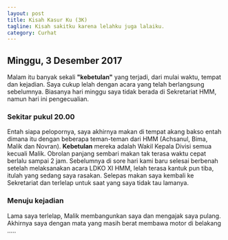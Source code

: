 ```yaml
---
layout: post
title: Kisah Kasur Ku (3K)
tagline: Kisah sakitku karena lelahku juga lalaiku.
category: Curhat
---
```


## Minggu, 3 Desember 2017

Malam itu banyak sekali **"kebetulan"** yang terjadi, dari mulai waktu, tempat dan kejadian. Saya cukup lelah dengan acara yang telah berlangsung sebelumnya. Biasanya hari minggu saya tidak berada di Sekretariat HMM, namun hari ini pengecualian.

### Sekitar pukul 20.00 

Entah siapa pelopornya, saya akhirnya makan di tempat akang bakso entah dimana itu dengan beberapa teman-teman dari HMM (Achsanul, Bima, Malik dan Novran). **Kebetulan** mereka adalah Wakil Kepala Divisi semua kecuali Malik. Obrolan panjang sembari makan tak terasa waktu cepat berlalu sampai 2 jam. Sebelumnya di sore hari kami baru selesai berbenah setelah melaksanakan acara LDKO XI HMM, lelah terasa kantuk pun tiba, itulah yang sedang saya rasakan. Selepas makan saya kembali ke Sekretariat dan terlelap untuk saat yang saya tidak tau lamanya. 

### Menuju kejadian

Lama saya terlelap, Malik membangunkan saya dan mengajak saya pulang. Akhirnya saya dengan mata yang masih berat membawa motor di belakang .....